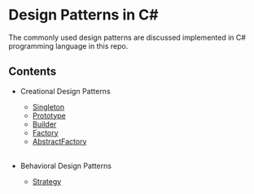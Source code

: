 # Design Patterns in C#

The commonly used design patterns are discussed implemented in C# programming language in this repo.

## Contents

- Creational Design Patterns
    - [Singleton](/DesignPatterns/Singleton/)
    - [Prototype](/DesignPatterns/Prototype/)
    - [Builder](/DesignPatterns/Builder/)
    - [Factory](/DesignPatterns/Factory/)
    - [AbstractFactory](/DesignPatterns/AbstractFactory/)
    </br></br>

- Behavioral Design Patterns
    - [Strategy](/DesignPatterns/Strategy/)
